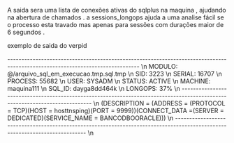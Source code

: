 A saida sera uma lista de conexões ativas do sqlplus na maquina , ajudando na abertura de chamados .
a sessions_longops ajuda a uma analise fácil se o processo esta travado mas apenas para sessões com durações maior de 6 segundos . 

exemplo de saida do verpid

----------------------------------------------------------------------------------------------------------------------------- \n
 MODULO: @/arquivo_sql_em_execucao.tmp.sql.tmp \n
 SID: 3223 \n
 SERIAL: 16707 \n
 PROCESS: 55682 \n
 USER: SYSADM \n
 STATUS: ACTIVE \n
 MACHINE: maquina111 \n
 SQL_ID: dayga8dd464k \n
 LONGOPS: 37% \n
---------------------------------------------------------------------------------------------------------------------------- \n
(DESCRIPTION = (ADDRESS = (PROTOCOL = TCP)(HOST = hosttnsping)(PORT = 9999))(CONNECT_DATA =(SERVER = DEDICATED)(SERVICE_NAME = BANCODBOORACLE))) \n
---------------------------------------------------------------------------------------------------------------------------- \n
